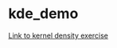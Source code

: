 # kde_demo

[Link to kernel density exercise](https://jjshao.github.io/kde_demo/kerneldensity_demo.html)

